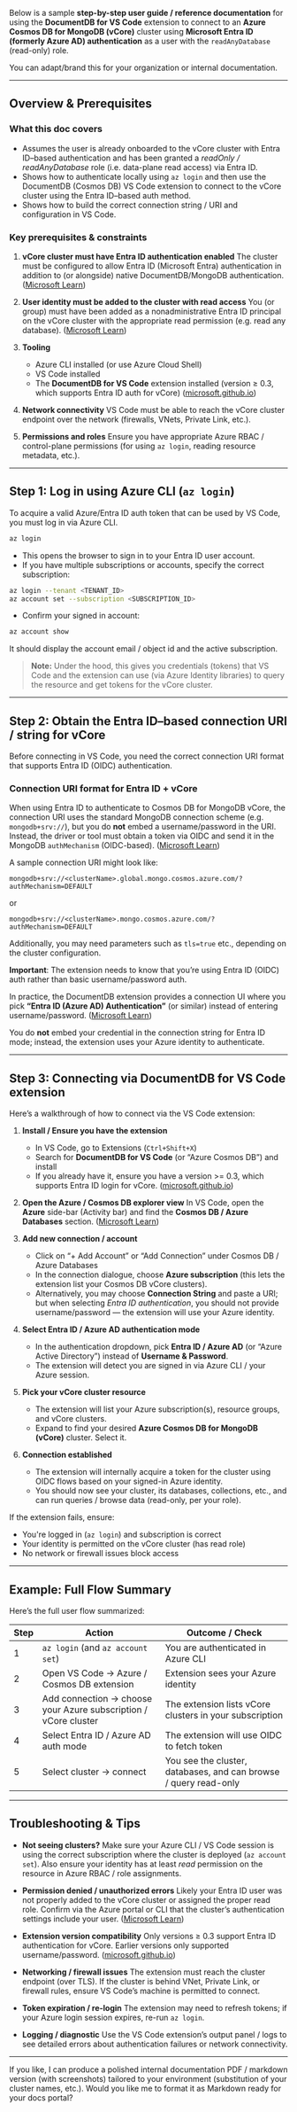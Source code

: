 Below is a sample **step-by-step user guide / reference documentation** for using the **DocumentDB for VS Code** extension to connect to an **Azure Cosmos DB for MongoDB (vCore)** cluster using **Microsoft Entra ID (formerly Azure AD) authentication** as a user with the `readAnyDatabase` (read-only) role.

You can adapt/brand this for your organization or internal documentation.

---

## Overview & Prerequisites

### What this doc covers

* Assumes the user is already onboarded to the vCore cluster with Entra ID–based authentication and has been granted a *readOnly / readAnyDatabase* role (i.e. data-plane read access) via Entra ID.
* Shows how to authenticate locally using `az login` and then use the DocumentDB (Cosmos DB) VS Code extension to connect to the vCore cluster using the Entra ID–based auth method.
* Shows how to build the correct connection string / URI and configuration in VS Code.

### Key prerequisites & constraints

1. **vCore cluster must have Entra ID authentication enabled**
   The cluster must be configured to allow Entra ID (Microsoft Entra) authentication in addition to (or alongside) native DocumentDB/MongoDB authentication. ([Microsoft Learn][1])

2. **User identity must be added to the cluster with read access**
   You (or group) must have been added as a nonadministrative Entra ID principal on the vCore cluster with the appropriate read permission (e.g. read any database). ([Microsoft Learn][2])

3. **Tooling**

   * Azure CLI installed (or use Azure Cloud Shell)
   * VS Code installed
   * The **DocumentDB for VS Code** extension installed (version ≥ 0.3, which supports Entra ID auth for vCore) ([microsoft.github.io][3])

4. **Network connectivity**
   VS Code must be able to reach the vCore cluster endpoint over the network (firewalls, VNets, Private Link, etc.).

5. **Permissions and roles**
   Ensure you have appropriate Azure RBAC / control-plane permissions (for using `az login`, reading resource metadata, etc.).

---

## Step 1: Log in using Azure CLI (`az login`)

To acquire a valid Azure/Entra ID auth token that can be used by VS Code, you must log in via Azure CLI.

```bash
az login
```

* This opens the browser to sign in to your Entra ID user account.
* If you have multiple subscriptions or accounts, specify the correct subscription:

```bash
az login --tenant <TENANT_ID>
az account set --subscription <SUBSCRIPTION_ID>
```

* Confirm your signed in account:

```bash
az account show
```

It should display the account email / object id and the active subscription.

> **Note:** Under the hood, this gives you credentials (tokens) that VS Code and the extension can use (via Azure Identity libraries) to query the resource and get tokens for the vCore cluster.

---

## Step 2: Obtain the Entra ID–based connection URI / string for vCore

Before connecting in VS Code, you need the correct connection URI format that supports Entra ID (OIDC) authentication.

### Connection URI format for Entra ID + vCore

When using Entra ID to authenticate to Cosmos DB for MongoDB vCore, the connection URI uses the standard MongoDB connection scheme (e.g. `mongodb+srv://`), but you do **not** embed a username/password in the URI. Instead, the driver or tool must obtain a token via OIDC and send it in the MongoDB `authMechanism` (OIDC-based). ([Microsoft Learn][1])

A sample connection URI might look like:

```
mongodb+srv://<clusterName>.global.mongo.cosmos.azure.com/?authMechanism=DEFAULT
```

or

```
mongodb+srv://<clusterName>.mongo.cosmos.azure.com/?authMechanism=DEFAULT
```

Additionally, you may need parameters such as `tls=true` etc., depending on the cluster configuration.

**Important**: The extension needs to know that you’re using Entra ID (OIDC) auth rather than basic username/password auth.

In practice, the DocumentDB extension provides a connection UI where you pick **“Entra ID (Azure AD) Authentication”** (or similar) instead of entering username/password. ([Microsoft Learn][4])

You do **not** embed your credential in the connection string for Entra ID mode; instead, the extension uses your Azure identity to authenticate.

---

## Step 3: Connecting via DocumentDB for VS Code extension

Here’s a walkthrough of how to connect via the VS Code extension:

1. **Install / Ensure you have the extension**

   * In VS Code, go to Extensions (`Ctrl+Shift+X`)
   * Search for **DocumentDB for VS Code** (or “Azure Cosmos DB”) and install
   * If you already have it, ensure you have a version >= 0.3, which supports Entra ID login for vCore. ([microsoft.github.io][3])

2. **Open the Azure / Cosmos DB explorer view**
   In VS Code, open the **Azure** side-bar (Activity bar) and find the **Cosmos DB / Azure Databases** section. ([Microsoft Learn][4])

3. **Add new connection / account**

   * Click on “+ Add Account” or “Add Connection” under Cosmos DB / Azure Databases
   * In the connection dialogue, choose **Azure subscription** (this lets the extension list your Cosmos DB vCore clusters).
   * Alternatively, you may choose **Connection String** and paste a URI; but when selecting *Entra ID authentication*, you should not provide username/password — the extension will use your Azure identity.

4. **Select Entra ID / Azure AD authentication mode**

   * In the authentication dropdown, pick **Entra ID / Azure AD** (or “Azure Active Directory”) instead of **Username & Password**.
   * The extension will detect you are signed in via Azure CLI / your Azure session.

5. **Pick your vCore cluster resource**

   * The extension will list your Azure subscription(s), resource groups, and vCore clusters.
   * Expand to find your desired **Azure Cosmos DB for MongoDB (vCore)** cluster. Select it.

6. **Connection established**

   * The extension will internally acquire a token for the cluster using OIDC flows based on your signed-in Azure identity.
   * You should now see your cluster, its databases, collections, etc., and can run queries / browse data (read-only, per your role).

If the extension fails, ensure:

* You're logged in (`az login`) and subscription is correct
* Your identity is permitted on the vCore cluster (has read role)
* No network or firewall issues block access

---

## Example: Full Flow Summary

Here’s the full user flow summarized:

| Step | Action                                                          | Outcome / Check                                                  |
| ---- | --------------------------------------------------------------- | ---------------------------------------------------------------- |
| 1    | `az login` (and `az account set`)                               | You are authenticated in Azure CLI                               |
| 2    | Open VS Code → Azure / Cosmos DB extension                      | Extension sees your Azure identity                               |
| 3    | Add connection → choose your Azure subscription / vCore cluster | The extension lists vCore clusters in your subscription          |
| 4    | Select Entra ID / Azure AD auth mode                            | The extension will use OIDC to fetch token                       |
| 5    | Select cluster → connect                                        | You see the cluster, databases, and can browse / query read-only |

---

## Troubleshooting & Tips

* **Not seeing clusters?**
  Make sure your Azure CLI / VS Code session is using the correct subscription where the cluster is deployed (`az account set`).
  Also ensure your identity has at least *read* permission on the resource in Azure RBAC / role assignments.

* **Permission denied / unauthorized errors**
  Likely your Entra ID user was not properly added to the vCore cluster or assigned the proper read role. Confirm via the Azure portal or CLI that the cluster’s authentication settings include your user. ([Microsoft Learn][2])

* **Extension version compatibility**
  Only versions ≥ 0.3 support Entra ID authentication for vCore. Earlier versions only supported username/password. ([microsoft.github.io][3])

* **Networking / firewall issues**
  The extension must reach the cluster endpoint (over TLS). If the cluster is behind VNet, Private Link, or firewall rules, ensure VS Code’s machine is permitted to connect.

* **Token expiration / re-login**
  The extension may need to refresh tokens; if your Azure login session expires, re-run `az login`.

* **Logging / diagnostic**
  Use the VS Code extension’s output panel / logs to see detailed errors about authentication failures or network connectivity.

---

If you like, I can produce a polished internal documentation PDF / markdown version (with screenshots) tailored to your environment (substitution of your cluster names, etc.). Would you like me to format it as Markdown ready for your docs portal?

[1]: https://learn.microsoft.com/en-us/azure/cosmos-db/mongodb/vcore/entra-authentication?utm_source=chatgpt.com "Microsoft Entra ID authentication - Azure Cosmos DB for MongoDB ..."
[2]: https://learn.microsoft.com/en-us/azure/cosmos-db/mongodb/vcore/how-to-configure-entra-authentication?utm_source=chatgpt.com "Configure Microsoft Entra ID authentication for an Azure Cosmos DB ..."
[3]: https://microsoft.github.io/vscode-documentdb/release-notes/0.3.html?utm_source=chatgpt.com "DocumentDB for VS Code Extension v0.3"
[4]: https://learn.microsoft.com/en-us/azure/cosmos-db/visual-studio-code-extension?utm_source=chatgpt.com "Use Visual Studio Code to connect and manage Azure Cosmos DB ..."
